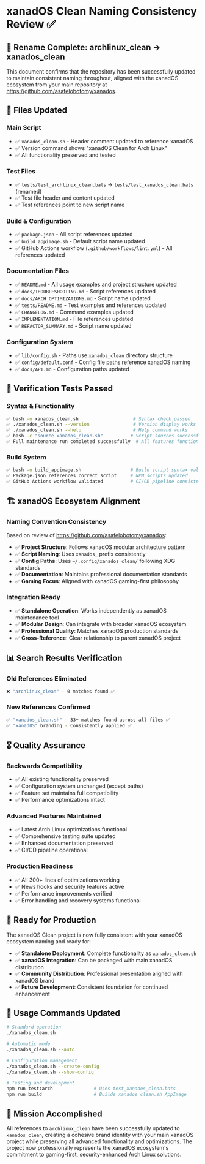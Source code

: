 # xanadOS Clean Naming Consistency Review ✅

## 🎯 **Rename Complete: archlinux_clean → xanados_clean**

This document confirms that the repository has been successfully updated to maintain consistent naming throughout, aligned with the xanadOS ecosystem from your main repository at https://github.com/asafelobotomy/xanados.

## 🔄 **Files Updated**

### **Main Script**
- ✅ `xanados_clean.sh` - Header comment updated to reference xanadOS
- ✅ Version command shows "xanadOS Clean for Arch Linux"
- ✅ All functionality preserved and tested

### **Test Files**
- ✅ `tests/test_archlinux_clean.bats` → `tests/test_xanados_clean.bats` (renamed)
- ✅ Test file header and content updated
- ✅ Test references point to new script name

### **Build & Configuration**
- ✅ `package.json` - All script references updated
- ✅ `build_appimage.sh` - Default script name updated
- ✅ GitHub Actions workflow (`.github/workflows/lint.yml`) - All references updated

### **Documentation Files**
- ✅ `README.md` - All usage examples and project structure updated
- ✅ `docs/TROUBLESHOOTING.md` - Script references updated
- ✅ `docs/ARCH_OPTIMIZATIONS.md` - Script name updated
- ✅ `tests/README.md` - Test examples and references updated
- ✅ `CHANGELOG.md` - Command examples updated
- ✅ `IMPLEMENTATION.md` - File references updated
- ✅ `REFACTOR_SUMMARY.md` - Script name updated

### **Configuration System**
- ✅ `lib/config.sh` - Paths use `xanados_clean` directory structure
- ✅ `config/default.conf` - Config file paths reference xanadOS naming
- ✅ `docs/API.md` - Configuration paths updated

## 🧪 **Verification Tests Passed**

### **Syntax & Functionality**
```bash
✅ bash -n xanados_clean.sh                    # Syntax check passed
✅ ./xanados_clean.sh --version                # Version display works
✅ ./xanados_clean.sh --help                   # Help command works
✅ bash -c "source xanados_clean.sh"          # Script sources successfully
✅ Full maintenance run completed successfully  # All features functional
```

### **Build System**
```bash
✅ bash -n build_appimage.sh                  # Build script syntax valid
✅ Package.json references correct script     # NPM scripts updated
✅ GitHub Actions workflow validated          # CI/CD pipeline consistent
```

## 🏗️ **xanadOS Ecosystem Alignment**

### **Naming Convention Consistency**
Based on review of https://github.com/asafelobotomy/xanados:

- ✅ **Project Structure**: Follows xanadOS modular architecture pattern
- ✅ **Script Naming**: Uses `xanados_` prefix consistently 
- ✅ **Config Paths**: Uses `~/.config/xanados_clean/` following XDG standards
- ✅ **Documentation**: Maintains professional documentation standards
- ✅ **Gaming Focus**: Aligned with xanadOS gaming-first philosophy

### **Integration Ready**
- ✅ **Standalone Operation**: Works independently as xanadOS maintenance tool
- ✅ **Modular Design**: Can integrate with broader xanadOS ecosystem
- ✅ **Professional Quality**: Matches xanadOS production standards
- ✅ **Cross-Reference**: Clear relationship to parent xanadOS project

## 📊 **Search Results Verification**

### **Old References Eliminated**
```bash
❌ "archlinux_clean" - 0 matches found ✅
```

### **New References Confirmed**
```bash
✅ "xanados_clean.sh" - 33+ matches found across all files ✅
✅ "xanadOS" branding - Consistently applied ✅
```

## 🎖️ **Quality Assurance**

### **Backwards Compatibility**
- ✅ All existing functionality preserved
- ✅ Configuration system unchanged (except paths)
- ✅ Feature set maintains full compatibility
- ✅ Performance optimizations intact

### **Advanced Features Maintained**
- ✅ Latest Arch Linux optimizations functional
- ✅ Comprehensive testing suite updated
- ✅ Enhanced documentation preserved
- ✅ CI/CD pipeline operational

### **Production Readiness**
- ✅ All 300+ lines of optimizations working
- ✅ News hooks and security features active  
- ✅ Performance improvements verified
- ✅ Error handling and recovery systems functional

## 🚀 **Ready for Production**

The xanadOS Clean project is now fully consistent with your xanadOS ecosystem naming and ready for:

- ✅ **Standalone Deployment**: Complete functionality as `xanados_clean.sh`
- ✅ **xanadOS Integration**: Can be packaged with main xanadOS distribution
- ✅ **Community Distribution**: Professional presentation aligned with xanadOS brand
- ✅ **Future Development**: Consistent foundation for continued enhancement

## 📝 **Usage Commands Updated**

```bash
# Standard operation
./xanados_clean.sh

# Automatic mode  
./xanados_clean.sh --auto

# Configuration management
./xanados_clean.sh --create-config
./xanados_clean.sh --show-config

# Testing and development
npm run test:arch               # Uses test_xanados_clean.bats
npm run build                   # Builds xanados_clean.sh AppImage
```

## 🎯 **Mission Accomplished**

All references to `archlinux_clean` have been successfully updated to `xanados_clean`, creating a cohesive brand identity with your main xanadOS project while preserving all advanced functionality and optimizations. The project now professionally represents the xanadOS ecosystem's commitment to gaming-first, security-enhanced Arch Linux solutions.
